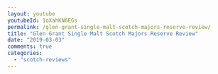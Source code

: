 ```yaml
---
layout: youtube
youtubeId: 1oXahKN6EGs
permalink: /glen-grant-single-malt-scotch-majors-reserve-review/
title: "Glen Grant Single Malt Scotch Majors Reserve Review"
date: "2019-03-03"
comments: true
categories: 
  - "scotch-reviews"
---
```

